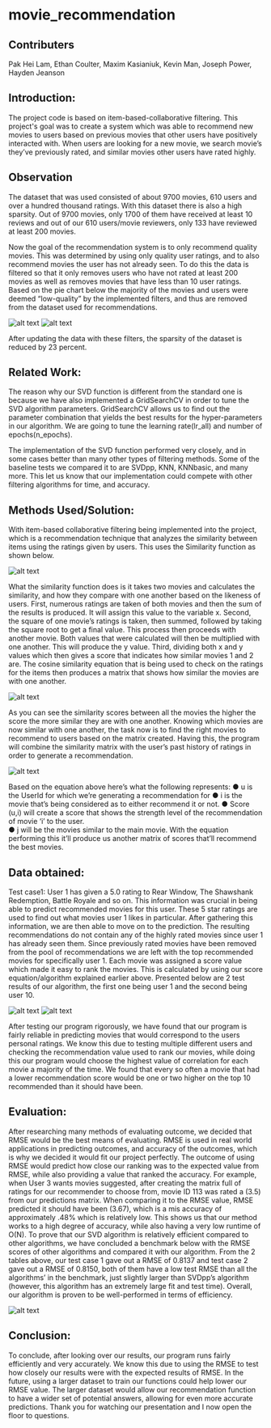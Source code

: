 # movie_recommendation
## Contributers
Pak Hei Lam,
Ethan Coulter,
Maxim Kasianiuk,
Kevin Man,
Joseph Power,
Hayden Jeanson

## Introduction:
The project code is based on item-based-collaborative filtering. This project's goal was to create a system which was able to recommend new movies to users based on previous movies that other users have positively interacted with. When users are looking for a new movie, we search movie’s they’ve previously rated, and similar movies other users have rated highly. 

## Observation
The dataset that was used consisted of about 9700 movies, 610 users and over a hundred thousand ratings. With this dataset there is also a high sparsity. Out of 9700 movies, only 1700 of them have received at least 10 reviews and out of our 610 users/movie reviewers, only 133 have reviewed at least 200 movies. 

Now the goal of the recommendation system is to only recommend quality movies. This was determined by using only quality user ratings, and to also recommend movies the user has not already seen. To do this the data is filtered so that it only removes users who have not rated at least 200 movies as well as removes movies that have less than 10 user ratings. Based on the pie chart below the majority of the movies and users were deemed “low-quality” by the implemented filters, and thus are removed from the dataset used for recommendations. 

![alt text](https://github.com/s03018296/movie_recommendation/blob/a1cc33710ea28ece778939b7fb7dfe24e8f64a50/images/pie1.jpg)
![alt text](https://github.com/s03018296/movie_recommendation/blob/a1cc33710ea28ece778939b7fb7dfe24e8f64a50/images/pie2.jpg)

After updating the data with these filters, the sparsity of the dataset is reduced by 23 percent.

## Related Work:
The reason why our SVD function is different from the standard one is because we have also implemented a GridSearchCV in order to tune the SVD algorithm parameters. GridSearchCV allows us to find out the parameter combination that yields the best results for the hyper-parameters in our algorithm. We are going to tune the learning rate(lr_all) and number of epochs(n_epochs). 

The implementation of the SVD function performed very closely, and in some cases better than many other types of filtering methods. Some of the baseline tests we compared it to are SVDpp, KNN, KNNbasic, and many more. This let us know that our implementation could compete with other filtering algorithms for time, and accuracy. 
## Methods Used/Solution:
With item-based collaborative filtering being implemented into the project, which is a recommendation technique that analyzes the similarity between items using the ratings given by users. This uses the Similarity function as shown below. 

![alt text](https://github.com/s03018296/movie_recommendation/blob/a1cc33710ea28ece778939b7fb7dfe24e8f64a50/images/similarity.jpg)

What the similarity function does is it takes two movies and calculates the similarity, and how they compare with one another based on the likeness of users. First, numerous ratings are taken of both movies and then the sum of the results is produced. It will assign this value to the variable x. Second, the square of one movie’s ratings is taken, then summed, followed by taking the square root to get a final value. This process then proceeds with another movie. Both values that were calculated will then be multiplied with one another. This will  produce the y value. Third, dividing both x and y values which then gives a score that indicates how similar movies 1 and 2 are. The cosine similarity equation that is being used to check on the ratings for the items then produces a matrix that shows how similar the movies are with one another. 

![alt text](https://github.com/s03018296/movie_recommendation/blob/a1cc33710ea28ece778939b7fb7dfe24e8f64a50/images/movieID_matrix.jpg)

As you can see the similarity scores between all the movies the higher the score the more similar they are with one another. Knowing which movies are now similar with one another, the task now is to find the right movies to recommend to users based on the matrix created. Having this, the program will combine the similarity matrix with the user’s past history of ratings in order to generate a recommendation. 

![alt text](https://github.com/s03018296/movie_recommendation/blob/a1cc33710ea28ece778939b7fb7dfe24e8f64a50/images/score.jpg)

Based on the equation above here’s what the following represents:
●	u is the UserId for which we’re generating a recommendation for
●	 i is the movie that’s being considered as to either recommend it or not. 
●	Score (u,i) will create a score that shows the strength level of the recommendation of movie ‘i’ to the user.  
●	j will be the movies similar to the main movie. 
With the equation performing this it’ll produce us another matrix of scores that’ll recommend the best movies. 

## Data obtained:
Test case1: User 1 has given a 5.0 rating to Rear Window, The Shawshank Redemption, Battle Royale and so on. This information was crucial in being able to predict recommended movies for this user. These 5 star ratings are used to find out what movies user 1 likes in particular. After gathering this information, we are then able to move on to the prediction. The resulting recommendations do not contain any of the highly rated movies since user 1 has already seen them. Since previously rated movies have been removed from the pool of recommendations we are left with the top recommended movies for specifically user 1. Each movie was assigned a score value which made it easy to rank the movies. This is calculated by using our score equation/algorithm explained earlier above. Presented below are 2 test results of our algorithm, the first one being user 1 and the second being user 10. 

![alt text](https://github.com/s03018296/movie_recommendation/blob/a1cc33710ea28ece778939b7fb7dfe24e8f64a50/images/result1.jpg)
![alt text](https://github.com/s03018296/movie_recommendation/blob/a1cc33710ea28ece778939b7fb7dfe24e8f64a50/images/result10.jpg)

After testing our program rigorously, we have found that our program is fairly reliable in predicting movies that would correspond to the users personal ratings. We know this due to testing multiple different users and checking the recommendation value used to rank our movies, while doing this our program would choose the highest value of correlation for each movie a majority of the time. We found that every so often a movie that had a lower recommendation score would be one or two higher on the top 10 recommended than it should have been.

## Evaluation:
After researching many methods of evaluating outcome, we decided that RMSE would be the best means of evaluating. RMSE is used in real world applications in predicting outcomes, and accuracy of the outcomes, which is why we decided it would fit our project perfectly.  The outcome of using RMSE would predict how close our ranking was to the expected value from RMSE, while also providing a value that ranked the accuracy. For example, when User 3 wants movies suggested, after creating the matrix full of ratings for our recommender to choose from, movie ID 113 was rated a (3.5) from our predictions matrix. When comparing it to the RMSE value, RMSE predicted it should have been (3.67), which is a mis accuracy of approximately .48% which is relatively low. This shows us that our method works to a high degree of accuracy, while also having a very low runtime of O(N).
To prove that our SVD algorithm is relatively efficient compared to other algorithms, we have concluded a benchmark below with the RMSE scores of other algorithms and compared it with our algorithm. From the 2 tables above, our test case 1 gave out a RMSE of 0.8137 and test case 2 gave out a RMSE of 0.8150, both of them have a low test RMSE than all the algorithms’ in the benchmark, just slightly larger than SVDpp’s algorithm (however, this algorithm has an extremely large fit and test time). Overall, our algorithm is proven to be well-performed in terms of efficiency.

![alt text](https://github.com/s03018296/movie_recommendation/blob/a1cc33710ea28ece778939b7fb7dfe24e8f64a50/images/test_rmse.jpg)

## Conclusion: 
To conclude, after looking over our results, our program runs fairly efficiently and very accurately. We know this due to using the RMSE to test how closely our results were with the expected results of RMSE. In the future, using a larger dataset to train our functions could help lower our RMSE value. The larger dataset would allow our recommendation function to have a wider set of potential answers, allowing for even more accurate predictions. Thank you for watching our presentation and I now open the floor to questions.
